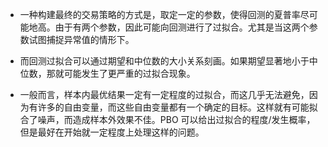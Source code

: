 - 一种构建最终的交易策略的方式是，取定一定的参数，使得回测的夏普率尽可能地高。由于有两个参数，因此可能向回测进行了过拟合。尤其是当这两个参数试图捕捉异常值的情形下。

- 而回测过拟合可以通过期望和中位数的大小关系刻画。如果期望显著地小于中位数，那就可能发生了更严重的过拟合现象。

- 一般而言，样本内最优结果一定有一定程度的过拟合，而这几乎无法避免，因为有许多的自由变量，而这些自由变量都有一个确定的目标。这样就有可能拟合了噪声，而造成样本外效果不佳。PBO 可以给出过拟合的程度/发生概率，但是最好在开始就一定程度上处理这样的问题。